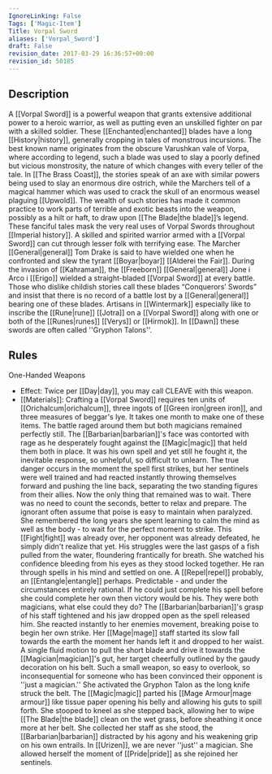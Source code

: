 ```yaml
---
IgnoreLinking: False
Tags: ['Magic-Item']
Title: Vorpal Sword
aliases: ['Vorpal_Sword']
draft: False
revision_date: 2017-03-29 16:36:57+00:00
revision_id: 50185
---
```


## Description
A [[Vorpal Sword]] is a powerful weapon that grants extensive additional power to a heroic warrior, as well as putting even an unskilled fighter on par with a skilled soldier.
These [[Enchanted|enchanted]] blades have a long [[History|history]], generally cropping in tales of monstrous incursions. The best known name originates from the obscure Varushkan vale of Vorpa, where according to legend, such a blade was used to slay a poorly defined but vicious monstrosity, the nature of which changes with every teller of the tale. In [[The Brass Coast]], the stories speak of an axe with similar powers being used to slay an enormous dire ostrich, while the Marchers tell of a magical hammer which was used to crack the skull of an enormous weasel plaguing [[Upwold]]. The wealth of such stories has made it common practice to work parts of terrible and exotic beasts into the weapon, possibly as a hilt or haft, to draw upon [[The Blade|the blade]]’s legend. 
These fanciful tales mask the very real uses of Vorpal Swords throughout [[Imperial history]]. A skilled and spirited warrior armed with a [[Vorpal Sword]] can cut through lesser folk with terrifying ease. The Marcher [[General|general]] Tom Drake is said to have wielded one when he confronted and slew the tyrant [[Boyar|boyar]] [[Alderei the Fair]]. During the invasion of [[Kahraman]], the [[Freeborn]] [[General|general]] Jone i Arco i [[Erigo]] wielded a straight-bladed [[Vorpal Sword]] at every battle. Those who dislike childish stories call these blades “Conquerors’ Swords” and insist that there is no record of a battle lost by a [[General|general]] bearing one of these blades. 
Artisans in [[Wintermark]] especially like to inscribe the [[Rune|rune]] [[Jotra]] on a [[Vorpal Sword]] along with one or both of the [[Runes|runes]] [[Verys]] or [[Hirmok]]. In [[Dawn]] these swords are often called ''Gryphon Talons''.
## Rules
One-Handed Weapons
* Effect: Twice per [[Day|day]], you may call CLEAVE with this weapon.
* [[Materials]]: Crafting a [[Vorpal Sword]] requires ten units of [[Orichalcum|orichalcum]], three ingots of [[Green iron|green iron]], and three measures of beggar's lye. It takes one month to make one of these items.
The battle raged around them but both magicians remained perfectly still. The [[Barbarian|barbarian]]'s face was contorted with rage as he desperately fought against the [[Magic|magic]] that held them both in place. It was his own spell and yet still he fought it, the inevitable response, so unhelpful, so difficult to unlearn. The true danger occurs in the moment the spell first strikes, but her sentinels were well trained and had reacted instantly throwing themselves forward and pushing the line back, separating the two standing figures from their allies. Now the only thing that remained was to wait.
There was no need to count the seconds, better to relax and prepare. The ignorant often assume that poise is easy to maintain when paralyzed. She remembered the long years she spent learning to calm the mind as well as the body - to wait for the perfect moment to strike. This [[Fight|fight]] was already over, her opponent was already defeated, he simply didn't realize that yet. His struggles were the last gasps of a fish pulled from the water, floundering frantically for breath.
She watched his confidence bleeding from his eyes as they stood locked together. He ran through spells in his mind and settled on one. A [[Repel|repel]] probably, an [[Entangle|entangle]] perhaps. Predictable - and under the circumstances entirely rational. If he could just complete his spell before she could complete her own then victory would be his. They were both magicians, what else could they do?
The [[Barbarian|barbarian]]'s grasp of his staff tightened and his jaw dropped open as the spell released him. She reacted instantly to her enemies movement, breaking poise to begin her own strike. Her [[Mage|mage]] staff started its slow fall towards the earth the moment her hands left it and dropped to her waist. A single fluid motion to pull the short blade and drive it towards the [[Magician|magician]]'s gut, her target cheerfully outlined by the gaudy decoration on his belt. Such a small weapon, so easy to overlook, so inconsequential for someone who has been convinced their opponent is ''just a magician.''
She activated the Gryphon Talon as the long knife struck the belt. The [[Magic|magic]] parted his [[Mage Armour|mage armour]] like tissue paper opening his belly and allowing his guts to spill forth. She stooped to kneel as she stepped back, allowing her to wipe [[The Blade|the blade]] clean on the wet grass, before sheathing it once more at her belt. She collected her staff as she stood, the [[Barbarian|barbarian]] distracted by his agony and his weakening grip on his own entrails.
In [[Urizen]], we are never ''just'' a magician. She allowed herself the moment of [[Pride|pride]] as she rejoined her sentinels.